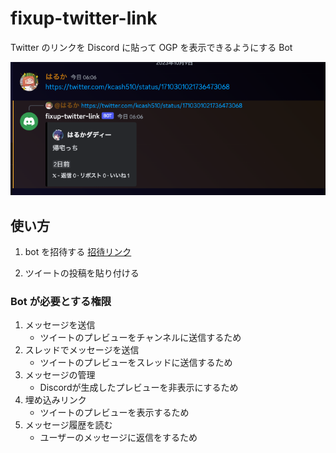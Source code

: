 # fixup-twitter-link

Twitter のリンクを Discord に貼って OGP を表示できるようにする Bot

![](./preview.png)

## 使い方

1. bot を招待する
   [招待リンク](https://discord.com/api/oauth2/authorize?client_id=1160624929306325103&permissions=274877999104&scope=bot)

2. ツイートの投稿を貼り付ける

### Bot が必要とする権限

1. メッセージを送信
   - ツイートのプレビューをチャンネルに送信するため
1. スレッドでメッセージを送信
   - ツイートのプレビューをスレッドに送信するため
1. メッセージの管理
   - Discordが生成したプレビューを非表示にするため
1. 埋め込みリンク
   - ツイートのプレビューを表示するため
1. メッセージ履歴を読む
   - ユーザーのメッセージに返信をするため
